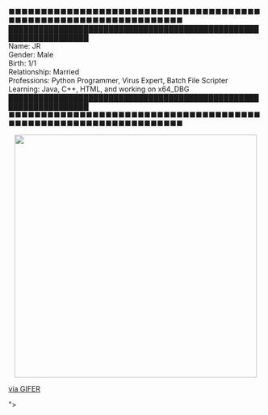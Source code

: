 ■■■■■■■■■■■■■■■■■■■■■■■■■■■■■■■■■■■■■■■■■■■■■■■■■■■■■■■■■■■■■■■■■■    
██████████████████████████████████████████████████████████████████   
Name: JR   
Gender: Male   
Birth: 1/1   
Relationship: Married   
Professions: Python Programmer, Virus Expert, Batch File Scripter     
Learning: Java, C++, HTML, and working on x64_DBG   
██████████████████████████████████████████████████████████████████
■■■■■■■■■■■■■■■■■■■■■■■■■■■■■■■■■■■■■■■■■■■■■■■■■■■■■■■■■■■■■■■■■■    
<p align="center">  
<img src="<iframe src="https://gifer.com/embed/Ebvp" width=480 height=480.000 frameBorder="0" allowFullScreen></iframe><p><a href="https://gifer.com">via GIFER</a></p>">
</p>





<!--
**Jr24x/Jr24x** is a ✨ _special_ ✨ repository because its `README.md` (this file) appears on your GitHub profile.

